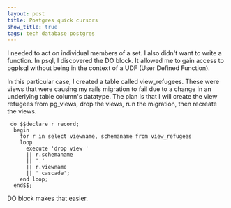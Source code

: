 ```yaml
---
layout: post
title: Postgres quick cursors
show_title: true
tags: tech database postgres
---
```


I needed to act on individual members of a set. I also didn't want to write a 
function. In psql, I discovered the DO block. It allowed me to gain access to
pgplsql without being in the context of a UDF (User Defined Function).

In this particular case, I created a table called view_refugees.  These were
views that were causing my rails migration to fail due to a change in an
underlying table column's datatype. The plan is that I will create the view
refugees from pg_views, drop the views, run the migration, then recreate the
views.

     do $$declare r record;
      begin
        for r in select viewname, schemaname from view_refugees
        loop
          execute 'drop view '
          || r.schemaname
          || '.'
          || r.viewname
          || ' cascade';
        end loop;
      end$$;

DO block makes that easier.
